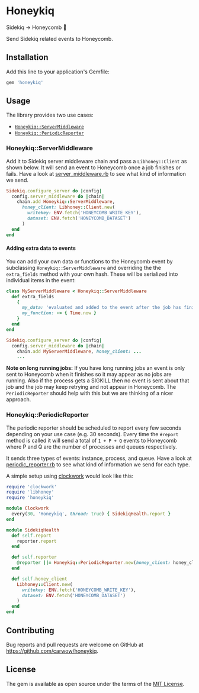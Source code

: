 # Honeykiq

Sidekiq → Honeycomb 🐝

Send Sidekiq related events to Honeycomb.

## Installation

Add this line to your application's Gemfile:

```ruby
gem 'honeykiq'
```

## Usage

The library provides two use cases:

- [`Honeykiq::ServerMiddleware`]
- [`Honeykiq::PeriodicReporter`]

[`Honeykiq::ServerMiddleware`]: #HoneykiqServerMiddleware
[`Honeykiq::PeriodicReporter`]: #HoneykiqPeriodicReporter

### Honeykiq::ServerMiddleware

Add it to Sidekiq server middleware chain and pass a `Libhoney::Client` as
shown below. It will send an event to Honeycomb once a job finishes or fails.
Have a look at [server_middleware.rb] to see what kind of information we send.

[server_middleware.rb]: https://github.com/carwow/honeykiq/blob/master/lib/honeykiq/server_middleware.rb

```ruby
Sidekiq.configure_server do |config|
  config.server_middleware do |chain|
    chain.add Honeykiq::ServerMiddleware,
      honey_client: Libhoney::Client.new(
        writekey: ENV.fetch('HONEYCOMB_WRITE_KEY'),
        dataset: ENV.fetch('HONEYCOMB_DATASET')
      )
  end
end
```

#### Adding extra data to events
You can add your own data or functions to the Honeycomb event by subclassing
`Honeykiq::ServerMiddleware` and overriding the the `extra_fields` method with your own
hash. These will be serialized into individual items in the event:

```ruby
class MyServerMiddleware < Honeykiq::ServerMiddleware
  def extra_fields
    {
      my_data: 'evaluated and added to the event after the job has finished/errored',
      my_function: -> { Time.now }
    }
  end
end

Sidekiq.configure_server do |config|
  config.server_middleware do |chain|
    chain.add MyServerMiddleware, honey_client: ...
    ...
```

**Note on long running jobs:** If you have long running jobs an event is only
sent to Honeycomb when it finishes so it may appear as no jobs are running.
Also if the process gets a SIGKILL then no event is sent about that job and the
job may keep retrying and not appear in Honeycomb. The `PeriodicReporter`
should help with this but we are thinking of a nicer approach.

### Honeykiq::PeriodicReporter

The periodic reporter should be scheduled to report every few seconds depending
on your use case (e.g. 30 seconds). Every time the `#report` method is called
it will send a total of `1 + P + Q` events to Honeycomb where P and Q are the
number of processes and queues respectively.

It sends three types of events: instance, process, and queue.  Have a look at
[periodic_reporter.rb] to see what kind of information we send for each type.

[periodic_reporter.rb]: https://github.com/carwow/honeykiq/blob/master/lib/honeykiq/periodic_reporter.rb

A simple setup using [clockwork] would look like this:

[clockwork]: https://github.com/Rykian/clockwork

```ruby
require 'clockwork'
require 'libhoney'
require 'honeykiq'

module Clockwork
  every(30, 'Honeykiq', thread: true) { SidekiqHealth.report }
end

module SidekiqHealth
  def self.report
    reporter.report
  end

  def self.reporter
    @reporter ||= Honeykiq::PeriodicReporter.new(honey_client: honey_client)
  end

  def self.honey_client
    Libhoney::Client.new(
      writekey: ENV.fetch('HONEYCOMB_WRITE_KEY'),
      dataset: ENV.fetch('HONEYCOMB_DATASET')
    )
  end
end
```

## Contributing

Bug reports and pull requests are welcome on GitHub at https://github.com/carwow/honeykiq.

## License

The gem is available as open source under the terms of the [MIT License](https://opensource.org/licenses/MIT).
